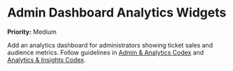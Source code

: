 # Admin Dashboard Analytics Widgets

**Priority:** Medium

Add an analytics dashboard for administrators showing ticket sales and audience metrics. Follow guidelines in [Admin & Analytics Codex](../admin-analytics-codex.md) and [Analytics & Insights Codex](../analytics-insights-codex.md).
